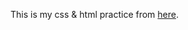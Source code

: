 This is my css & html practice from [here](https://github.com/TheOdinProject/css-exercises/tree/main/foundations/01-css-methods).
